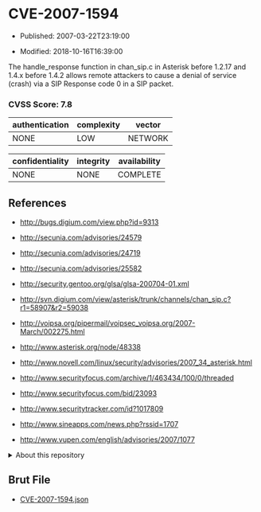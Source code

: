 # CVE-2007-1594

- Published: 2007-03-22T23:19:00

- Modified: 2018-10-16T16:39:00

The handle_response function in chan_sip.c in Asterisk before 1.2.17 and 1.4.x before 1.4.2 allows remote attackers to cause a denial of service (crash) via a SIP Response code 0 in a SIP packet.

### CVSS Score: **7.8**

| authentication | complexity | vector |
| --- | --- | --- |
| NONE | LOW | NETWORK |

| confidentiality | integrity | availability |
| --- | --- | --- |
| NONE | NONE | COMPLETE |

## References

* http://bugs.digium.com/view.php?id=9313

* http://secunia.com/advisories/24579

* http://secunia.com/advisories/24719

* http://secunia.com/advisories/25582

* http://security.gentoo.org/glsa/glsa-200704-01.xml

* http://svn.digium.com/view/asterisk/trunk/channels/chan_sip.c?r1=58907&r2=59038

* http://voipsa.org/pipermail/voipsec_voipsa.org/2007-March/002275.html

* http://www.asterisk.org/node/48338

* http://www.novell.com/linux/security/advisories/2007_34_asterisk.html

* http://www.securityfocus.com/archive/1/463434/100/0/threaded

* http://www.securityfocus.com/bid/23093

* http://www.securitytracker.com/id?1017809

* http://www.sineapps.com/news.php?rssid=1707

* http://www.vupen.com/english/advisories/2007/1077

<details>
<summary>About this repository</summary> 

  This repository is part of the project [Live Hack CVE](https://github.com/Live-Hack-CVE). Main website can be found [www.live-hack.org](https://www.live-hack.org) 
  
  Made by [Sn0wAlice](https://github.com/Sn0wAlice) for the people that care about security and need to have a feed of the latest CVEs. Hope you enjoy it, don't forget to star the repo and follow me on [Twitter](https://twitter.com/Sn0wAlice) and [Github](https://github.com/Sn0wAlice). And that is my [personnal website](https://www.alice-snow.me/)

  - [Home Page](https://github.com/Live-Hack-CVE)
  - [Framework](https://github.com/Live-Hack-CVE/cve-framework)
  - [CVE database](https://github.com/Live-Hack-CVE/full_database)
  - [Changelog](https://github.com/Live-Hack-CVE/Changelog)
</details>

## Brut File

* [CVE-2007-1594.json](https://raw.githubusercontent.com/Live-Hack-CVE/full_database/main/cves/2007/CVE-2007-1594.json)

